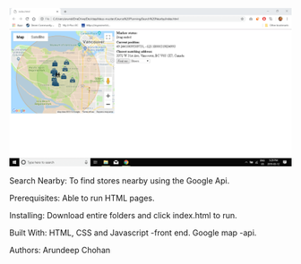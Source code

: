 ![Screenshot](https://github.com/ArundeepChohan/Summary/blob/master/GoogleApi.png)

Search Nearby: To find stores nearby using the Google Api.

Prerequisites: Able to run HTML pages.

Installing: Download entire folders and click index.html to run.

Built With: HTML, CSS and Javascript -front end. Google map -api.

Authors: Arundeep Chohan
